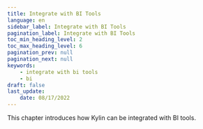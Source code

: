 ```yaml
---
title: Integrate with BI Tools
language: en
sidebar_label: Integrate with BI Tools
pagination_label: Integrate with BI Tools
toc_min_heading_level: 2
toc_max_heading_level: 6
pagination_prev: null
pagination_next: null
keywords:
    - integrate with bi tools
    - bi
draft: false
last_update:
    date: 08/17/2022
---
```


This chapter introduces how Kylin can be integrated with BI tools.


